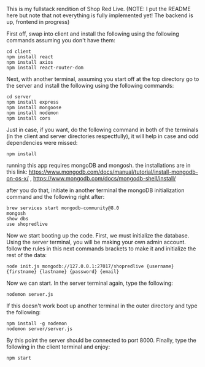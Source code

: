 This is my fullstack rendition of Shop Red Live.
(NOTE: I put the README here but note that not everything is fully implemented yet! The backend is up, frontend in progress)

First off, swap into client and install the following using the following commands assuming you don't have them: 

```
cd client
npm install react
npm install axios
npm install react-router-dom
```

Next, with another terminal, assuming you start off at the top directory go to the server and install the following using the following commands:
```
cd server
npm install express
npm install mongoose
npm install nodemon
npm install cors
```

Just in case, if you want, do the following command in both of the terminals (in the client and server directories respectfully), it will help in case and odd dependencies were missed: 
```
npm install
```

running this app requires mongoDB and mongosh. the installations are in this link: https://www.mongodb.com/docs/manual/tutorial/install-mongodb-on-os-x/ , https://www.mongodb.com/docs/mongodb-shell/install/

after you do that, initiate in another terminal the mongoDB initialization command and the following right after: 

```
brew services start mongodb-community@8.0
mongosh
show dbs
use shopredlive
```

Now we start booting up the code. First, we must initialize the database. Using the server terminal, you will be making your own admin account. follow the rules in this next commands brackets to make it and initialize the rest of the data:

```
node init.js mongodb://127.0.0.1:27017/shopredlive {username} {firstname} {lastname} {password} {email}
```

Now we can start.
In the server terminal again, type the following:

```
nodemon server.js
```

If this doesn't work boot up another terminal in the outer directory and type the following: 

```
npm install -g nodemon
nodemon server/server.js
```

By this point the server should be connected to port 8000. Finally, type the following in the client terminal and enjoy:

```
npm start
```
